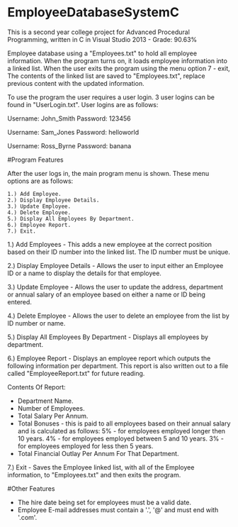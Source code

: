 # EmployeeDatabaseSystemC

This is a second year college project for Advanced Procedural Programming, written in C in Visual Studio 2013 - Grade: 90.63%

Employee database using a "Employees.txt" to hold all employee information.
When the program turns on, it loads employee information into a linked list.
When the user exits the program using the menu option 7 - exit,
The contents of the linked  list are saved to "Employees.txt", replace
previous content with the updated information.

To use the program the user requires a user login.
3 user logins can be found in "UserLogin.txt".
User logins are as follows:

Username: John_Smith 
Password: 123456  

Username: Sam_Jones 
Password: helloworld  

Username: Ross_Byrne 
Password: banana

#Program Features

After the user logs in, the main program menu is shown.
These menu options are as follows:

	1.) Add Employee.
	2.) Display Employee Details.
	3.) Update Employee.
	4.) Delete Employee.
	5.) Display All Employees By Department.
	6.) Employee Report.
	7.) Exit.

1.) Add Employees - This adds a new employee at the correct position 
		                based on their ID number into the linked list. 
		                The ID number must be unique.

2.) Display Employee Details - Allows the user to input either an Employee ID 
			                         or a name to display the details for that employee.

3.) Update Employee - Allows the user to update the address, 
		                  department or annual salary of an employee 
		                  based on either a name or ID being entered.

4.) Delete Employee - Allows the user to delete an employee from the list 
		                  by ID number or name.

5.) Display All Employees By Department - Displays all employees by department.

6.) Employee Report - Displays an employee report which outputs the following 
		                  information per department. This report is also written 
		                  out to a file called "EmployeeReport.txt" for future reading.

		                  
Contents Of Report:
- Department Name.
- Number of Employees.
- Total Salary Per Annum.
- Total Bonuses - this is paid to all employees based on their annual salary and is calculated as follows:
5% - for employees employed longer then 10 years.
4% - for employees employed between 5 and 10 years.
3% - for employees employed for less then 5 years.
- Total Financial Outlay Per Annum For That Department. 

7.) Exit - Saves the Employee linked list, with all of the
	         Employee information, to "Employees.txt" and then
	         exits the program.

#Other Features

- The hire date being set for employees must be a valid date.
- Employee E-mail addresses must contain a '.', '@' and must end with '.com'.
